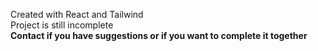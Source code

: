 Created with React and Tailwind
<br>
Project is still incomplete
<br>
<b>Contact if you have suggestions or if you want to complete it together</b>

